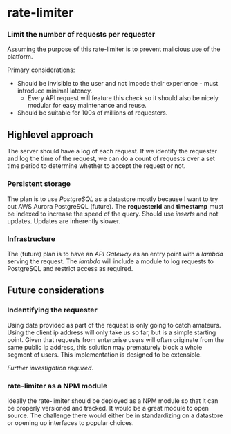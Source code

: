 # rate-limiter
### Limit the number of requests per requester

Assuming the purpose of this rate-limiter is to prevent malicious use of the platform.

Primary considerations:
* Should be invisible to the user and not impede their experience - must introduce minimal latency.
    * Every API request will feature this check so it should also be nicely modular for easy maintenance and reuse.
* Should be suitable for 100s of millions of requesters.

## Highlevel approach
The server should have a log of each request. If we identify the requester and log the time of the request, we can do a count of requests over a set time period to determine whether to accept the request or not.

### Persistent storage
The plan is to use *PostgreSQL* as a datastore mostly because I want to try out AWS Aurora PostgreSQL (future). The **requesterId** and **timestamp** must be indexed to increase the speed of the query. Should use *inserts* and not updates. Updates are inherently slower.

### Infrastructure
The (future) plan is to have an *API Gateway* as an entry point with a *lambda* serving the request. The *lambda* will include a module to log requests to PostgreSQL and restrict access as required.

## Future considerations
### Indentifying the requester
Using data provided as part of the request is only going to catch amateurs. Using the client ip address will only take us so far, but is a simple starting point. Given that requests from enterprise users will often originate from the same public ip address, this solution may prematurely block a whole segment of users. This implementation is designed to be extensible.

*Further investigation required*.

### rate-limiter as a NPM module
Ideally the rate-limiter should be deployed as a NPM module so that it can be properly versioned and tracked. It would be a great module to open source. The challenge there would either be in standardizing on a datastore or opening up interfaces to popular choices.